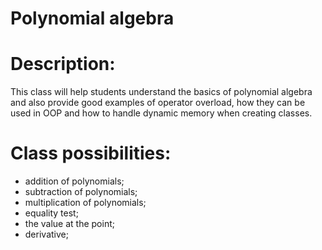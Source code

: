 # Polynomial algebra
# Description:
This class will help students  understand the basics of polynomial algebra and also provide good examples of operator overload, how they can be used in OOP and how to handle dynamic memory when creating classes.
# Class possibilities:
  - addition of polynomials;
  - subtraction of polynomials;
  - multiplication of polynomials;
  - equality test;
  - the value at the point;
  - derivative;
  
